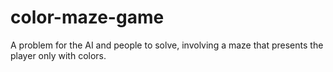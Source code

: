 color-maze-game
===============

A problem for the AI and people to solve, involving a maze that presents the player only with colors.